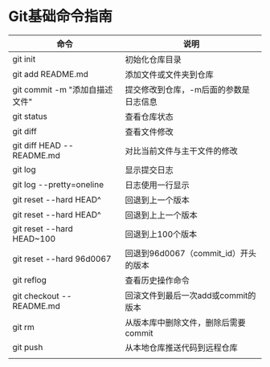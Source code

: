 # Git基础命令指南

| 命令                         | 说明                         |
| -------------------------- | -------------------------- |
| git init                   | 初始化仓库目录                    |
| git add README.md          | 添加文件或文件夹到仓库                |
| git commit -m "添加自描述文件"    | 提交修改到仓库，-m后面的参数是日志信息       |
| git status                 | 查看仓库状态                     |
| git diff                   | 查看文件修改                     |
| git diff HEAD -- README.md | 对比当前文件与主干文件的修改             |
| git log                    | 显示提交日志                     |
| git log --pretty=oneline   | 日志使用一行显示                   |
| git reset --hard HEAD^     | 回退到上一个版本                   |
| git reset --hard HEAD^     | 回退到上上一个版本                  |
| git reset --hard HEAD~100  | 回退到上100个版本                 |
| git reset --hard 96d0067   | 回退到96d0067（commit_id）开头的版本 |
| git reflog                 | 查看历史操作命令                   |
| git checkout -- README.md  | 回滚文件到最后一次add或commit的版本     |
| git rm                     | 从版本库中删除文件，删除后需要commit      |
| git push                   | 从本地仓库推送代码到远程仓库             |
|                            |                            |

